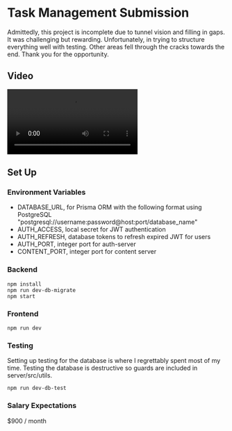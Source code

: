 # Task Management Submission

Admittedly, this project is incomplete due to tunnel vision and filling in gaps. It was challenging but rewarding. Unfortunately, in trying to structure everything well with testing. Other areas fell through the cracks towards the end. Thank you for the opportunity.

## Video

![demo](codebase.mov)

## Set Up

### Environment Variables

- DATABASE_URL, for Prisma ORM with the following format using PostgreSQL "postgresql://username:password@host:port/database_name"
- AUTH_ACCESS, local secret for JWT authentication
- AUTH_REFRESH, database tokens to refresh expired JWT for users
- AUTH_PORT, integer port for auth-server
- CONTENT_PORT, integer port for content server

### Backend

```
npm install
npm run dev-db-migrate
npm start
```

### Frontend

```
npm run dev
```

### Testing

Setting up testing for the database is where I regrettably spent most of my time. Testing the database is destructive so guards are included in server/src/utils.

```
npm run dev-db-test
```

### Salary Expectations

$900 / month
